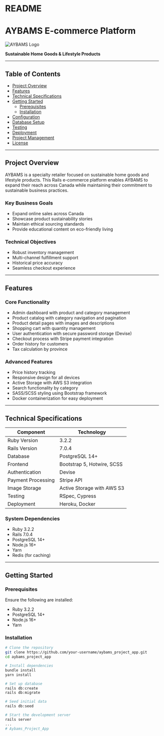 # README

# AYBAMS E-commerce Platform

![AYBAMS Logo](https://app/assets/images/aybams-logo.png)

**Sustainable Home Goods & Lifestyle Products**

---

## Table of Contents

- [Project Overview](#project-overview)  
- [Features](#features)  
- [Technical Specifications](#technical-specifications)  
- [Getting Started](#getting-started)  
  - [Prerequisites](#prerequisites)  
  - [Installation](#installation)  
- [Configuration](#configuration)  
- [Database Setup](#database-setup)  
- [Testing](#testing)  
- [Deployment](#deployment)  
- [Project Management](#project-management)  
- [License](#license)  

---

## Project Overview <a name="project-overview"></a>

AYBAMS is a specialty retailer focused on sustainable home goods and lifestyle products. This Rails e-commerce platform enables AYBAMS to expand their reach across Canada while maintaining their commitment to sustainable business practices.

### Key Business Goals

- Expand online sales across Canada  
- Showcase product sustainability stories  
- Maintain ethical sourcing standards  
- Provide educational content on eco-friendly living  

### Technical Objectives

- Robust inventory management  
- Multi-channel fulfillment support  
- Historical price accuracy  
- Seamless checkout experience  

---

## Features <a name="features"></a>

### Core Functionality

- Admin dashboard with product and category management  
- Product catalog with category navigation and pagination  
- Product detail pages with images and descriptions  
- Shopping cart with quantity management  
- User authentication with secure password storage (Devise)  
- Checkout process with Stripe payment integration  
- Order history for customers  
- Tax calculation by province  

### Advanced Features

- Price history tracking  
- Responsive design for all devices  
- Active Storage with AWS S3 integration  
- Search functionality by category  
- SASS/SCSS styling using Bootstrap framework  
- Docker containerization for easy deployment  

---

## Technical Specifications <a name="technical-specifications"></a>

| Component             | Technology                  |
|-----------------------|----------------------------|
| Ruby Version          | 3.2.2                      |
| Rails Version         | 7.0.4                      |
| Database              | PostgreSQL 14+             |
| Frontend              | Bootstrap 5, Hotwire, SCSS |
| Authentication        | Devise                     |
| Payment Processing    | Stripe API                 |
| Image Storage         | Active Storage with AWS S3 |
| Testing               | RSpec, Cypress             |
| Deployment            | Heroku, Docker             |

### System Dependencies

- Ruby 3.2.2  
- Rails 7.0.4  
- PostgreSQL 14+  
- Node.js 16+  
- Yarn  
- Redis (for caching)  

---

## Getting Started <a name="getting-started"></a>

### Prerequisites <a name="prerequisites"></a>

Ensure the following are installed:

- Ruby 3.2.2  
- PostgreSQL 14+  
- Node.js 16+  
- Yarn  

### Installation <a name="installation"></a>

```bash
# Clone the repository
git clone https://github.com/your-username/aybams_project_app.git
cd aybams_project_app

# Install dependencies
bundle install
yarn install

# Set up database
rails db:create
rails db:migrate

# Seed initial data
rails db:seed

# Start the development server
rails server
...
# Aybams_Project_App